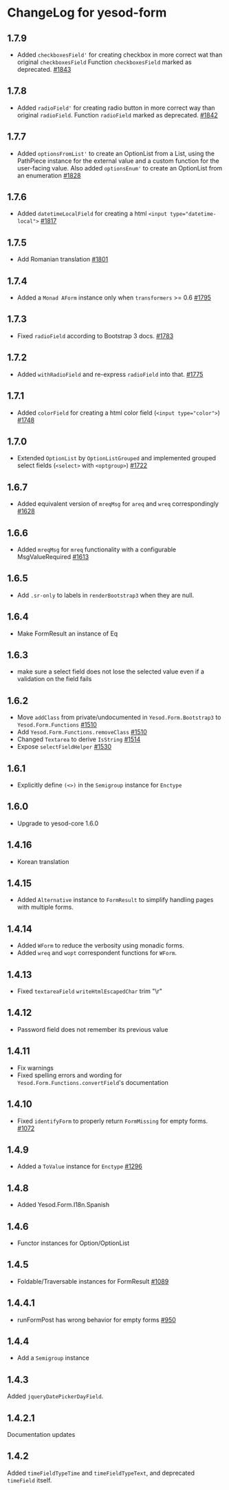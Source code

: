 # ChangeLog for yesod-form

## 1.7.9

* Added `checkboxesField'` for creating checkbox in more correct wat than original `checkboxesField`
  Function `checkboxesField` marked as deprecated. [#1843](https://github.com/yesodweb/yesod/pull/1843)

## 1.7.8

* Added `radioField'` for creating radio button in more correct way than original `radioField`.
  Function `radioField` marked as deprecated. [#1842](https://github.com/yesodweb/yesod/pull/1842)

## 1.7.7

* Added `optionsFromList'` to create an OptionList from a List, using the PathPiece instance for the external value and
a custom function for the user-facing value. Also added `optionsEnum'` to create an OptionList from an enumeration
[#1828](https://github.com/yesodweb/yesod/pull/1828)

## 1.7.6

* Added `datetimeLocalField` for creating a html `<input type="datetime-local">` [#1817](https://github.com/yesodweb/yesod/pull/1817)

## 1.7.5

* Add Romanian translation [#1801](https://github.com/yesodweb/yesod/pull/1801)

## 1.7.4

* Added a `Monad AForm` instance only when `transformers` >= 0.6 [#1795](https://github.com/yesodweb/yesod/pull/1795)

## 1.7.3

* Fixed `radioField` according to Bootstrap 3 docs. [#1783](https://github.com/yesodweb/yesod/pull/1783)

## 1.7.2

* Added `withRadioField` and re-express `radioField` into that. [#1775](https://github.com/yesodweb/yesod/pull/1775)

## 1.7.1

* Added `colorField` for creating a html color field (`<input type="color">`) [#1748](https://github.com/yesodweb/yesod/pull/1748)

## 1.7.0

* Extended `OptionList` by `OptionListGrouped` and implemented grouped select fields (`<select>` with `<optgroup>`) [#1722](https://github.com/yesodweb/yesod/pull/1722)

## 1.6.7

* Added equivalent version of `mreqMsg` for `areq` and `wreq` correspondingly [#1628](https://github.com/yesodweb/yesod/pull/1628)

## 1.6.6

* Added `mreqMsg` for `mreq` functionality with a configurable MsgValueRequired [#1613](https://github.com/yesodweb/yesod/pull/1613)

## 1.6.5

* Add `.sr-only` to labels in `renderBootstrap3` when they are null.

## 1.6.4

* Make FormResult an instance of Eq

## 1.6.3

* make sure a select field does not lose the selected value even if a validation on the
  field fails

## 1.6.2

* Move `addClass` from private/undocumented in `Yesod.Form.Bootstrap3` to `Yesod.Form.Functions` [#1510](https://github.com/yesodweb/yesod/pull/1510)
* Add `Yesod.Form.Functions.removeClass` [#1510](https://github.com/yesodweb/yesod/pull/1510)
* Changed `Textarea` to derive `IsString` [#1514](https://github.com/yesodweb/yesod/pull/1514)
* Expose `selectFieldHelper` [#1530](https://github.com/yesodweb/yesod/pull/1530)

## 1.6.1

* Explicitly define `(<>)` in the `Semigroup` instance for `Enctype`

## 1.6.0

* Upgrade to yesod-core 1.6.0

## 1.4.16

* Korean translation

## 1.4.15

* Added `Alternative` instance to `FormResult` to simplify handling pages with multiple forms.

## 1.4.14

* Added `WForm` to reduce the verbosity using monadic forms.
* Added `wreq` and `wopt` correspondent functions for `WForm`.

## 1.4.13

* Fixed `textareaField` `writeHtmlEscapedChar` trim "\r"

## 1.4.12

* Password field does not remember its previous value

## 1.4.11

* Fix warnings
* Fixed spelling errors and wording for `Yesod.Form.Functions.convertField`'s
  documentation

## 1.4.10

* Fixed `identifyForm` to properly return `FormMissing` for empty forms. [#1072](https://github.com/yesodweb/yesod/issues/1072)

## 1.4.9

* Added a `ToValue` instance for `Enctype` [#1296](https://github.com/yesodweb/yesod/pull/1296)

## 1.4.8

* Added Yesod.Form.I18n.Spanish

## 1.4.6

* Functor instances for Option/OptionList

## 1.4.5

* Foldable/Traversable instances for FormResult [#1089](https://github.com/yesodweb/yesod/pull/1089)

## 1.4.4.1

* runFormPost has wrong behavior for empty forms [#950](https://github.com/yesodweb/yesod/issues/950)

## 1.4.4

* Add a `Semigroup` instance

## 1.4.3

Added `jqueryDatePickerDayField`.

## 1.4.2.1

Documentation updates

## 1.4.2

Added `timeFieldTypeTime` and `timeFieldTypeText`, and deprecated `timeField`
itself.
